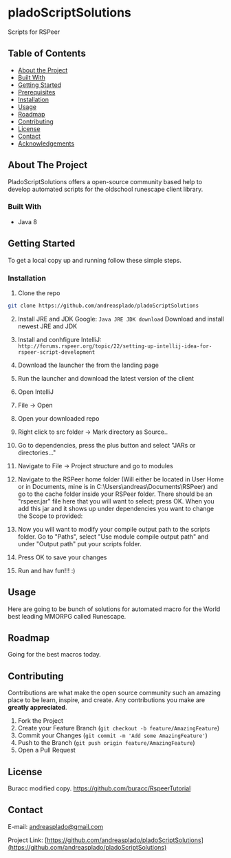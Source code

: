 # pladoScriptSolutions

Scripts for RSPeer

<!-- TABLE OF CONTENTS -->
## Table of Contents

* [About the Project](#about-the-project)
* [Built With](#built-with)
* [Getting Started](#getting-started)
* [Prerequisites](#prerequisites)
* [Installation](#installation)
* [Usage](#usage)
* [Roadmap](#roadmap)
* [Contributing](#contributing)
* [License](#license)
* [Contact](#contact)
* [Acknowledgements](#acknowledgements)



<!-- ABOUT THE PROJECT -->
## About The Project

PladoScriptSolutions offers a open-source community based help to develop automated scripts for the oldschool runescape client library.

### Built With

* []() Java 8

## Getting Started

To get a local copy up and running follow these simple steps.

### Installation

1. Clone the repo
```sh
git clone https://github.com/andreasplado/pladoScriptSolutions
```

2. Install JRE and JDK
Google: ```Java JRE JDK download```
Download and install newest JRE and JDK
3. Install and conhfigure IntelliJ:
```http://forums.rspeer.org/topic/22/setting-up-intellij-idea-for-rspeer-script-development```

4. Download the launcher the from the landing page

5. Run the launcher and download the latest version of the client

6. Open IntelliJ

7. File -> Open

8. Open your downloaded repo

9. Right click to src folder -> Mark directory as Source..

10. Go to dependencies, press the plus button and select "JARs or directories..."

11. Navigate to File -> Project structure and go to modules

12. Navigate to the RSPeer home folder (Will either be located in User Home or in Documents, mine is in C:\Users\andreas\Documents\RSPeer) and go to the cache folder inside your RSPeer folder. There should be an "rspeer.jar" file here that you will want to select; press OK. When you add this jar and it shows up under dependencies you want to change the Scope to provided:

13. Now you will want to modify your compile output path to the scripts folder. Go to "Paths", select "Use module compile output path" and under "Output path" put your scripts folder.

14. Press OK to save your changes

15. Run and hav fun!!! :)


<!-- USAGE EXAMPLES -->
## Usage
Here are going to be bunch of solutions for automated macro for the World best leading MMORPG called Runescape.


<!-- ROADMAP -->
## Roadmap
Going for the best macros today.


<!-- CONTRIBUTING -->
## Contributing

Contributions are what make the open source community such an amazing place to be learn, inspire, and create. Any contributions you make are **greatly appreciated**.

1. Fork the Project
2. Create your Feature Branch (`git checkout -b feature/AmazingFeature`)
3. Commit your Changes (`git commit -m 'Add some AmazingFeature'`)
4. Push to the Branch (`git push origin feature/AmazingFeature`)
5. Open a Pull Request



<!-- LICENSE -->
## License

Buracc modified copy.
https://github.com/buracc/RspeerTutorial


<!-- CONTACT -->
## Contact

E-mail: andreasplado@gmail.com

Project Link: [https://github.com/andreasplado/pladoScriptSolutions](https://github.com/andreasplado/pladoScriptSolutions)

